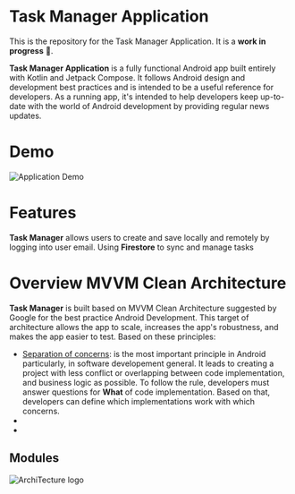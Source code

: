 Task Manager Application
==================

This is the repository for the Task Manager Application. It is a **work in progress** 🚧.

**Task Manager Application** is a fully functional Android app built entirely with Kotlin and Jetpack Compose. It
follows Android design and development best practices and is intended to be a useful reference
for developers. As a running app, it's intended to help developers keep up-to-date with the world
of Android development by providing regular news updates.

# Demo 

![Application Demo](https://github.com/siduytruong-us/task-manager/blob/main/github/app_demo.gif)

# Features

**Task Manager** allows users to create and save locally and remotely by logging into user email. Using **Firestore** to sync and manage tasks

# Overview MVVM Clean Architecture

**Task Manager** is built based on MVVM Clean Architecture suggested by Google for the best practice Android Development. This target of architecture allows the app to scale, increases the app's robustness, and makes the app easier to test.
Based on these principles: 
- [Separation of concerns](https://en.wikipedia.org/wiki/Separation_of_concerns): is the most important principle in Android particularly, in software developement general.
  It leads to creating a project with less conflict or overlapping between code implementation, and business logic as possible.
  To follow the rule, developers must answer questions for **What** of code implementation. Based on that, developers can define which implementations work with which concerns.
- 
- 

## Modules


 <img src="images/AndroidTemplate-CleanArchitecture.jpg" alt="ArchiTecture logo"/>
